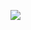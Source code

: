 ![](https://www.plantuml.com/plantuml/svg/hLR1Rjim3BtxAtHBd2K-3JiCmu0rApfWI3EaxNReUf1b9T7WI8OaTmtQ_FjeAv9bImbMeBgqC1yVAVAHoeYKM2dqZUA2IlISZ12SvpMZPN50xz1tkaSVaTAIyStGzXENDGNh_KE-rpGP7P8HpW6AYKOhIeGi7D-EwgredHPOgYqkBnZ7SZzEqTXuJn6LKiWqn5ED2wonWPeqGzGo_qE9xkZIVZQNJvMaIZ71qNFy-q8K32uc-_OlSbFlADUHUrpZ7OLulSfqrij7yBfbBOHn_U5zWFWX1O7GPp7BN57vICzYsYOOAvLhJ6XpWTVM_90apX_D1LTmwqOC0vwREbT4ifoEiompDqyDnn0vBuLgiZB6GnAf-Eam7KO11TbY7ccKJshRf2ndGEaGbj1-01ep03SQQsfpSHBdqELE_tqRumKZM0i9W1hADp1hw9fgfwFvBskQs4FCq6yDvedQSvAjVYrgJP-6QTzL87qwjicUAFOLrQ02k5dyKWlCyQQhimiFaf2qW1HskBetDtne7IByItbD_wxeUcoxFfwqq2dAXIZJNi1Q7KEvM12COB8rksBInV23hEY6AP3WaJWD07SyX7WQW7agQXAJqz4o9W8a_gIpkVaxFUweY4ZdObVL4ABT5u6qMsD0rz5qazJq_5QopIQYo2Llnzff8sqhsNCtI-IaVsjk9d5u3zCAxn9NKjJLeFzDJpg44QhdCiIMWk0IGAR1hwp9_wR--X8jAohR4OoqYQ_PffQHlaFSS9-0f87MhKG_o5UcAgn1lv4mrXQDqitjWDjqQ2MWPk5SokQpwi_bi9d3zbH6u-1av-0j4dtRaWuVa-PfYpArTRceMGbF_RBIFKQhSLl2clDOM-1xI3qn1Pzw3JsXlFFkLdHUDi6mmScoby_-52RknVFEfvSi2z-lqz3m_KmyUVQn9j_4NoFE5WZAJHAAitYx39rcyJUdFRFPv2pG5MmoczdzSdn7UiUQQU9slNTcCs5JxRrwnoESSr3ivZ9WDLAA9jQQ3NUqs9rtvEUDRuuMsPd_0G00)
